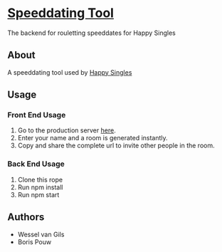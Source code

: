 # [Speeddating Tool](https://happy-chat-avans.herokuapp.com/)

The backend for rouletting speeddates for Happy Singles

## About

A speeddating tool used by [Happy Singles](https://github.com/Perunaz/HappySingles)

## Usage

### Front End Usage

1. Go to the production server [here](https://happy-chat-avans.herokuapp.com/).
2. Enter your name and a room is generated instantly.
3. Copy and share the complete url to invite other people in the room.

### Back End Usage

1. Clone this rope
2. Run npm install
3. Run npm start

## Authors

- Wessel van Gils
- Boris Pouw